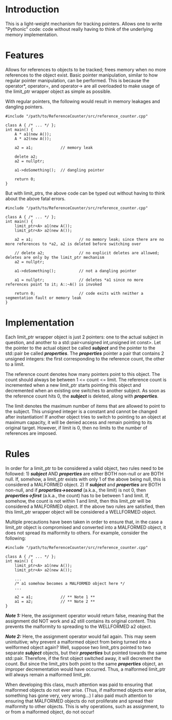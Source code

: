 # Introduction
This is a light-weight mechanism for tracking pointers. Allows one to write "Pythonic" code: code without really having to think of the underlying memory implementation.

# Features
Allows for references to objects to be tracked; frees memory when no more references to the object exist.
Basic pointer manipulation, similar to how regular pointer manipulation, can be performed.
This is because the operator*, operator=, and operator-> are all overloaded to make usage of the limit_ptr wrapper object as simple as possible.

With regular pointers, the following would result in memory leakages and dangling pointers.

    #include "/path/to/ReferenceCounter/src/reference_counter.cpp"

    class A { /* ... */ };
    int main() {
        A * a1(new A());
        A * a2(new A());

        a2 = a1;            // memory leak
        
        delete a2;
        a2 = nullptr;

        a1->doSomething();  // dangling pointer

        return 0;
    }

But with limit_ptrs, the above code can be typed out without having to think about the above fatal errors.

    #include "/path/to/ReferenceCounter/src/reference_counter.cpp"

    class A { /* ... */ };
    int main() {
        limit_ptr<A> a1(new A());
        limit_ptr<A> a2(new A());

        a2 = a1;                    // no memory leak; since there are no more references to *a2, a2 is deleted before switching over
        
        // delete a2;               // no explicit deletes are allowed; deletes are only by the limit_ptr mechanism
        a2 = nullptr;

        a1->doSomething();          // not a dangling pointer

        a1 = nullptr;               // deletes *a1 since no more references point to it; A::~A() is invoked

        return 0;                   // code exits with neither a segmentation fault or memory leak
    }


# Implementation
Each limit_ptr wrapper object is just 2 pointers: one to the actual subject in question, and another to a std::pair<unsigned int,unsigned int const>.
Let the pointer to the actual object be called __*subject*__ and the pointer to the std::pair be called __*properties*__.
The __*properties*__ pointer a pair that contains 2 unsigned integers: the first corresponding to the reference count, the other to a limit.

The reference count denotes how many pointers point to this object. The count should always be between 1 <= count <= limit.
The reference count is incremented when a new limit_ptr starts pointing this object and decremented when an existing one switches to another subject.
As soon as the reference count hits 0, the __*subject*__ is deleted, along with __*properties*__.

The limit denotes the maximum number of items that are allowed to point to the subject.
This unsigned integer is a constant and cannot be changed after instantiation!
If another object tries to switch to pointing to an object at maximum capacity, it will be denied access and remain pointing to its original target.
However, if limit is 0, then no limits to the number of references are imposed.

# Rules
In order for a limit_ptr to be considered a valid object, two rules need to be followed:
    1)  __*subject*__ AND __*properties*__ are either BOTH non-null or are BOTH null.
        If, somehow, a limit_ptr exists with only 1 of the above being null, this is considered a MALFORMED object.
    2)  If __*subject*__ and __*properties*__ are BOTH non-null, and if __*properties->second*__ (a.k.a., the limit) is not 0, then __*properties->first*__ (a.k.a., the count) has to be between 1 and limit.
        If, somehow, the count is not within 1 and limit, then this limit_ptr will be considered a MALFORMED object.
If the above two rules are satisfied, then this limit_ptr wrapper object will be considered a WELLFORMED object.

Multiple precautions have been taken in order to ensure that, in the case a limit_ptr object is compromised and converted into a MALFORMED object, it does not spread its malformity to others.
For example, consider the following:

    #include "/path/to/ReferenceCounter/src/reference_counter.cpp"

    class A { /* ... */ };
    int main() {
        limit_ptr<A> a1(new A());
        limit_ptr<A> a2(new A());

        ...
        /* a1 somehow becomes a MALFORMED object here */
        ...

        a2 = a1;            // ** Note 1 **
        a1 = a2;            // ** Note 2 **
    }

__*Note 1:*__
Here, the assignment operator would return false, meaning that the assignment did NOT work and a2 still contains its original content.
This prevents the malformity to spreading to the WELLFORMED a2 object.

__*Note 2:*__
Here, the assignment operator would fail again. This may seem unintuitive; why prevent a malformed object from being turned into a wellformed object again?
Well, suppose two limit_ptrs pointed to two separate *__subject__* objects, but their *__properties__* but pointed towards the same std::pair.
Therefore, if the first object switched away, it will decrement the count. But since the limit_ptrs both point to the same *__properties__* object, an improper decrementation would have occurred.
Thus, a malformed limit_ptr will always remain a malformed limit_ptr.

When developing this class, much attention was paid to ensuring that malformed objects do not ever arise. (Thus, if malformed objects ever arise, something has gone very, very wrong...)
I also paid much attention to ensuring that MALFORMED objects do not proliferate and spread their malformity to other objects.
This is why operations, such as assignment, to or from a malformed object, do not occur!